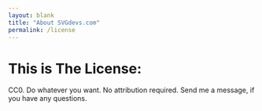 ```yaml
---
layout: blank
title: "About SVGdevs.com"
permalink: /license
---
```



# This is The License:

CC0. Do whatever you want. No attribution required. Send me a message, if you have any questions.




